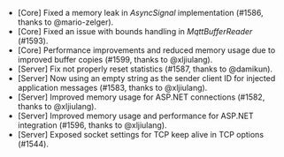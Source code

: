 * [Core] Fixed a memory leak in _AsyncSignal_ implementation (#1586, thanks to @mario-zelger).
* [Core] Fixed an issue with bounds handling in _MqttBufferReader_ (#1593).
* [Core] Performance improvements and reduced memory usage due to improved buffer copies (#1599, thanks to @xljiulang).
* [Server] Fix not properly reset statistics (#1587, thanks to @damikun).
* [Server] Now using an empty string as the sender client ID for injected application messages (#1583, thanks to @xljiulang).
* [Server] Improved memory usage for ASP.NET connections (#1582, thanks to @xljiulang).
* [Server] Improved memory usage and performance for ASP.NET integration (#1596, thanks to @xljiulang).
* [Server] Exposed socket settings for TCP keep alive in TCP options (#1544).
